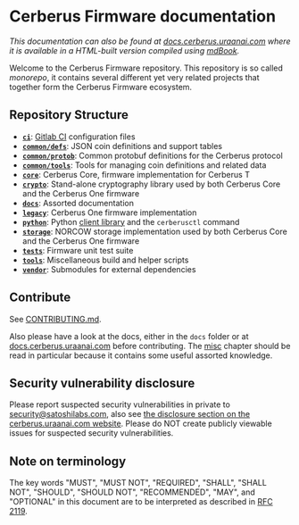 # Cerberus Firmware documentation

_This documentation can also be found at [docs.cerberus.uraanai.com](https://docs.cerberus.uraanai.com) where it is available in a HTML-built version compiled using [mdBook](https://github.com/rust-lang/mdBook)._

Welcome to the Cerberus Firmware repository. This repository is so called _monorepo_, it contains several different yet very related projects that together form the Cerberus Firmware ecosystem.

## Repository Structure

* **[`ci`](https://github.com/Cerberus-Wallet/cerberus-firmware/tree/master/ci/)**: [Gitlab CI](https://gitlab.com/satoshilabs/cerberus/cerberus-firmware) configuration files
* **[`common/defs`](https://github.com/Cerberus-Wallet/cerberus-firmware/tree/master/common/defs/)**: JSON coin definitions and support tables
* **[`common/protob`](https://github.com/Cerberus-Wallet/cerberus-firmware/tree/master/common/protob/)**: Common protobuf definitions for the Cerberus protocol
* **[`common/tools`](https://github.com/Cerberus-Wallet/cerberus-firmware/tree/master/common/tools/)**: Tools for managing coin definitions and related data
* **[`core`](https://github.com/Cerberus-Wallet/cerberus-firmware/tree/master/core/)**: Cerberus Core, firmware implementation for Cerberus T
* **[`crypto`](https://github.com/Cerberus-Wallet/cerberus-firmware/tree/master/crypto/)**: Stand-alone cryptography library used by both Cerberus Core and the Cerberus One firmware
* **[`docs`](https://github.com/Cerberus-Wallet/cerberus-firmware/tree/master/docs/)**: Assorted documentation
* **[`legacy`](https://github.com/Cerberus-Wallet/cerberus-firmware/tree/master/legacy/)**: Cerberus One firmware implementation
* **[`python`](https://github.com/Cerberus-Wallet/cerberus-firmware/tree/master/python/)**: Python [client library](https://pypi.org/project/cerberus) and the `cerberusctl` command
* **[`storage`](https://github.com/Cerberus-Wallet/cerberus-firmware/tree/master/storage/)**: NORCOW storage implementation used by both Cerberus Core and the Cerberus One firmware
* **[`tests`](https://github.com/Cerberus-Wallet/cerberus-firmware/tree/master/tests/)**: Firmware unit test suite
* **[`tools`](https://github.com/Cerberus-Wallet/cerberus-firmware/tree/master/tools/)**: Miscellaneous build and helper scripts
* **[`vendor`](https://github.com/Cerberus-Wallet/cerberus-firmware/tree/master/vendor/)**: Submodules for external dependencies


## Contribute

See [CONTRIBUTING.md](https://github.com/Cerberus-Wallet/cerberus-firmware/tree/master/CONTRIBUTING.md).

Also please have a look at the docs, either in the `docs` folder or at  [docs.cerberus.uraanai.com](https://docs.cerberus.uraanai.com) before contributing. The [misc](misc/index.md) chapter should be read in particular because it contains some useful assorted knowledge.

## Security vulnerability disclosure

Please report suspected security vulnerabilities in private to [security@satoshilabs.com](mailto:security@satoshilabs.com), also see [the disclosure section on the cerberus.uraanai.com website](https://cerberus.uraanai.com/security/). Please do NOT create publicly viewable issues for suspected security vulnerabilities.

## Note on terminology

The key words "MUST", "MUST NOT", "REQUIRED", "SHALL", "SHALL NOT", "SHOULD",
"SHOULD NOT", "RECOMMENDED", "MAY", and "OPTIONAL" in this document are to be interpreted as described in [RFC 2119](https://tools.ietf.org/html/rfc2119).
